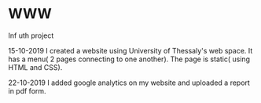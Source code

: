 # WWW
Inf uth project

15-10-2019
I created a website using University of Thessaly's web space.
It has a menu( 2 pages connecting to one another).
The page is static( using HTML and CSS).

22-10-2019
I added google analytics on my website and uploaded a report in pdf form.

